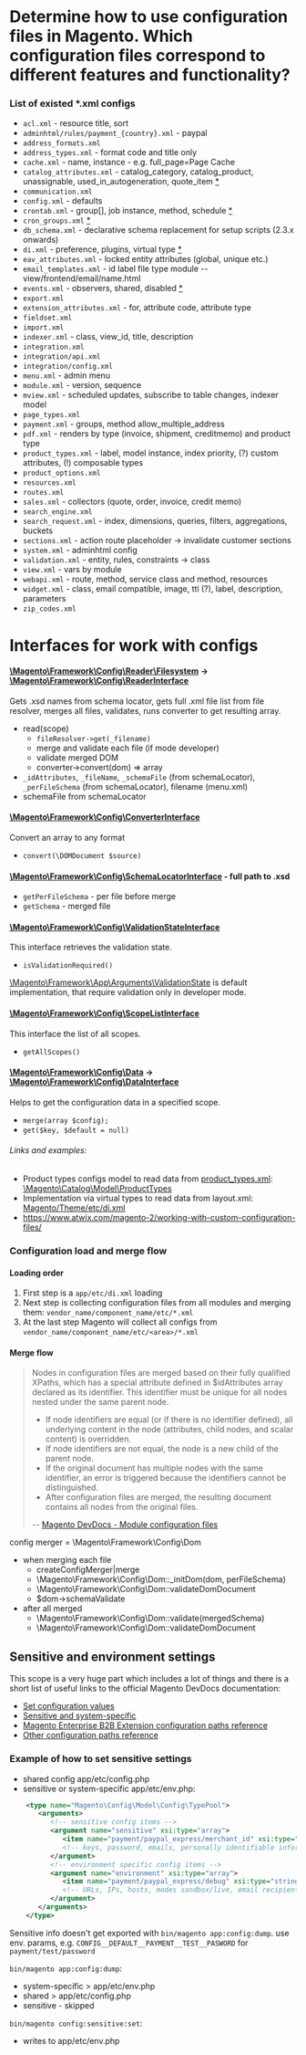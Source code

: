 # Determine how to use configuration files in Magento. Which configuration files correspond to different features and functionality?

### List of existed *.xml configs
- `acl.xml` - resource title, sort
- `adminhtml/rules/payment_{country}.xml` - paypal
- `address_formats.xml`
- `address_types.xml` - format code and title only
- `cache.xml` - name, instance - e.g. full_page=Page Cache
- `catalog_attributes.xml` - catalog_category, catalog_product, unassignable, used_in_autogeneration, quote_item [*](https://www.atwix.com/magento-2/how-to-access-custom-catalog-attributes/)
- `communication.xml`
- `config.xml` - defaults
- `crontab.xml` - group[], job instance, method, schedule [*](https://github.com/magento-notes/magento2-exam-notes/blob/master/1.%20Magento%20Architecture%20and%20Customization%20Techniques/6.%20Configure%20event%20observers%20and%20scheduled%20jobs.md#crontabxml)
- `cron_groups.xml` [*](https://github.com/magento-notes/magento2-exam-notes/blob/master/1.%20Magento%20Architecture%20and%20Customization%20Techniques/6.%20Configure%20event%20observers%20and%20scheduled%20jobs.md#cron-groups)
- `db_schema.xml` - declarative schema replacement for setup scripts (2.3.x onwards)
- `di.xml` - preference, plugins, virtual type [*](https://devdocs.magento.com/guides/v2.2/extension-dev-guide/build/di-xml-file.html)
- `eav_attributes.xml` - locked entity attributes (global, unique etc.)
- `email_templates.xml` - id label file type module -- view/frontend/email/name.html
- `events.xml` - observers, shared, disabled [*](https://github.com/magento-notes/magento2-exam-notes/blob/master/1.%20Magento%20Architecture%20and%20Customization%20Techniques/6.%20Configure%20event%20observers%20and%20scheduled%20jobs.md#demonstrate-how-to-configure-observers)
- `export.xml`
- `extension_attributes.xml` - for, attribute code, attribute type
- `fieldset.xml`
- `import.xml`
- `indexer.xml` - class, view_id, title, description
- `integration.xml`
- `integration/api.xml`
- `integration/config.xml`
- `menu.xml` - admin menu
- `module.xml` - version, sequence
- `mview.xml` - scheduled updates, subscribe to table changes, indexer model
- `page_types.xml`
- `payment.xml` - groups, method allow_multiple_address
- `pdf.xml` - renders by type (invoice, shipment, creditmemo) and product type
- `product_types.xml` - label, model instance, index priority, (?) custom attributes, (!) composable types
- `product_options.xml`
- `resources.xml`
- `routes.xml`
- `sales.xml` - collectors (quote, order, invoice, credit memo)
- `search_engine.xml`
- `search_request.xml` - index, dimensions, queries, filters, aggregations, buckets
- `sections.xml` - action route placeholder -> invalidate customer sections
- `system.xml` - adminhtml config
- `validation.xml` - entity, rules, constraints -> class
- `view.xml` - vars by module
- `webapi.xml` - route, method, service class and method, resources
- `widget.xml` - class, email compatible, image, ttl (?), label, description, parameters
- `zip_codes.xml`

# Interfaces for work with configs

#### [\Magento\Framework\Config\Reader\Filesystem](https://github.com/magento/magento2/blob/2.3/lib/internal/Magento/Framework/Config/Reader/Filesystem.php) -> [\Magento\Framework\Config\ReaderInterface](https://github.com/magento/magento2/blob/2.3/lib/internal/Magento/Framework/Config/ReaderInterface.php)
Gets .xsd names from schema locator, gets full .xml file list from file resolver, merges all files, validates, runs converter to get resulting array.
- read(scope)
  + `fileResolver->get(_filename)`
  + merge and validate each file (if mode developer)
  + validate merged DOM
  + converter->convert(dom) => array
- `_idAttributes`, `_fileName`, `_schemaFile` (from schemaLocator), `_perFileSchema` (from schemaLocator), filename (menu.xml)
- schemaFile from schemaLocator

#### [\Magento\Framework\Config\ConverterInterface](https://github.com/magento/magento2/blob/2.3/lib/internal/Magento/Framework/Config/ConverterInterface.php)
Convert an array to any format
- `convert(\DOMDocument $source)`

#### [\Magento\Framework\Config\SchemaLocatorInterface](https://github.com/magento/magento2/blob/2.3/lib/internal/Magento/Framework/Config/SchemaLocatorInterface.php) - full path to .xsd
- `getPerFileSchema` - per file before merge
- `getSchema` - merged file

#### [\Magento\Framework\Config\ValidationStateInterface](https://github.com/magento/magento2/blob/2.3/lib/internal/Magento/Framework/Config/ValidationStateInterface.php)

This interface retrieves the validation state.
- `isValidationRequired()`

[\Magento\Framework\App\Arguments\ValidationState](https://github.com/magento/magento2/blob/2.3/lib/internal/Magento/Framework/App/Arguments/ValidationState.php) is default implementation, that require validation only in developer mode.

#### [\Magento\Framework\Config\ScopeListInterface](https://github.com/magento/magento2/blob/2.3/lib/internal/Magento/Framework/Config/ScopeListInterface.php)

This interface the list of all scopes.
- `getAllScopes()`

#### [\Magento\Framework\Config\Data](https://github.com/magento/magento2/blob/2.3/lib/internal/Magento/Framework/Config/Data.php) -> [\Magento\Framework\Config\DataInterface](https://github.com/magento/magento2/blob/2.3/lib/internal/Magento/Framework/Config/DataInterface.php)

Helps to get the configuration data in a specified scope.
- `merge(array $config);`
- `get($key, $default = null)`


###### Links and examples:
- Product types configs model to read data from [product_types.xml](https://github.com/magento/magento2/blob/2.3/app/code/Magento/Catalog/etc/product_types.xml): [\Magento\Catalog\Model\ProductTypes](https://github.com/magento/magento2/tree/2.3/app/code/Magento/Catalog/Model/ProductTypes) 
- Implementation via virtual types to read data from layout.xml: [Magento/Theme/etc/di.xml](https://github.com/magento/magento2/blob/2.3/app/code/Magento/Theme/etc/di.xml#L42)
- https://www.atwix.com/magento-2/working-with-custom-configuration-files/


### Configuration load and merge flow

#### Loading order
 1. First step is a `app/etc/di.xml` loading
 1. Next step is collecting configuration files from all modules and merging them: `vendor_name/component_name/etc/*.xml`
 1. At the last step Magento will collect all configs from `vendor_name/component_name/etc/<area>/*.xml`

#### Merge flow

>Nodes in configuration files are merged based on their fully qualified XPaths, which has a special attribute defined in $idAttributes array declared as its identifier. This identifier must be unique for all nodes nested under the same parent node.
>
> * If node identifiers are equal (or if there is no identifier defined), all underlying content in the node (attributes, child nodes, and scalar content) is overridden.
> * If node identifiers are not equal, the node is a new child of the parent node.
> * If the original document has multiple nodes with the same identifier, an error is triggered because the identifiers cannot be distinguished.
> * After configuration files are merged, the resulting document contains all nodes from the original files.
>
> -- [Magento DevDocs - Module configuration files](https://devdocs.magento.com/guides/v2.2/config-guide/config/config-files.html)

config merger = \Magento\Framework\Config\Dom
- when merging each file
  + createConfigMerger|merge
  + \Magento\Framework\Config\Dom::_initDom(dom, perFileSchema)
  + \Magento\Framework\Config\Dom::validateDomDocument
  + $dom->schemaValidate
- after all merged
  + \Magento\Framework\Config\Dom::validate(mergedSchema)
  + \Magento\Framework\Config\Dom::validateDomDocument
  
## Sensitive and environment settings

This scope is a very huge part which includes a lot of things and there is a short list of useful links
to the official Magento DevDocs documentation:

- [Set configuration values](https://devdocs.magento.com/guides/v2.2/config-guide/cli/config-cli-subcommands-config-mgmt-set.html)
- [Sensitive and system-specific](https://devdocs.magento.com/guides/v2.2/config-guide/prod/config-reference-sens.html)
- [Magento Enterprise B2B Extension configuration paths reference](https://devdocs.magento.com/guides/v2.2/config-guide/prod/config-reference-b2b.html)
- [Other configuration paths reference](https://devdocs.magento.com/guides/v2.2/config-guide/prod/config-reference-most.html)

### Example of how to set sensitive settings

- shared config app/etc/config.php
- sensitive or system-specific app/etc/env.php:

```xml
    <type name="Magento\Config\Model\Config\TypePool">
       <arguments>
          <!-- sensitive config items -->
          <argument name="sensitive" xsi:type="array">
             <item name="payment/paypal_express/merchant_id" xsi:type="string">1</item>
             <!-- keys, password, emails, personally identifiable information -->
          </argument>
          <!-- environment specific config items -->
          <argument name="environment" xsi:type="array">
             <item name="payment/paypal_express/debug" xsi:type="string">1</item>
             <!-- URLs, IPs, hosts, modes sandbox/live, email recipients -->
          </argument>
       </arguments>
    </type>
```

 Sensitive info doesn't get exported with `bin/magento app:config:dump`. use env. params, e.g.
`CONFIG__DEFAULT__PAYMENT__TEST__PASWORD` for `payment/test/password`

`bin/magento app:config:dump`:

- system-specific > app/etc/env.php
- shared > app/etc/config.php
- sensitive - skipped

`bin/magento config:sensitive:set`:

- writes to app/etc/env.php
